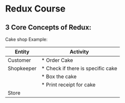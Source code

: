 # Redux Course

## 3 Core Concepts of Redux:

Cake shop Example:

| Entity     | Activity                                                                                   |
| ---------- | ------------------------------------------------------------------------------------------ |
| Customer   | *   Order Cake                                                                             |
| Shopkeeper | *   Check if there is specific cake                                                        |
|            | *   Box the cake                                                                           |
|            | *   Print receipt for cake                                                                 |
| Store      |                                                                                            |
